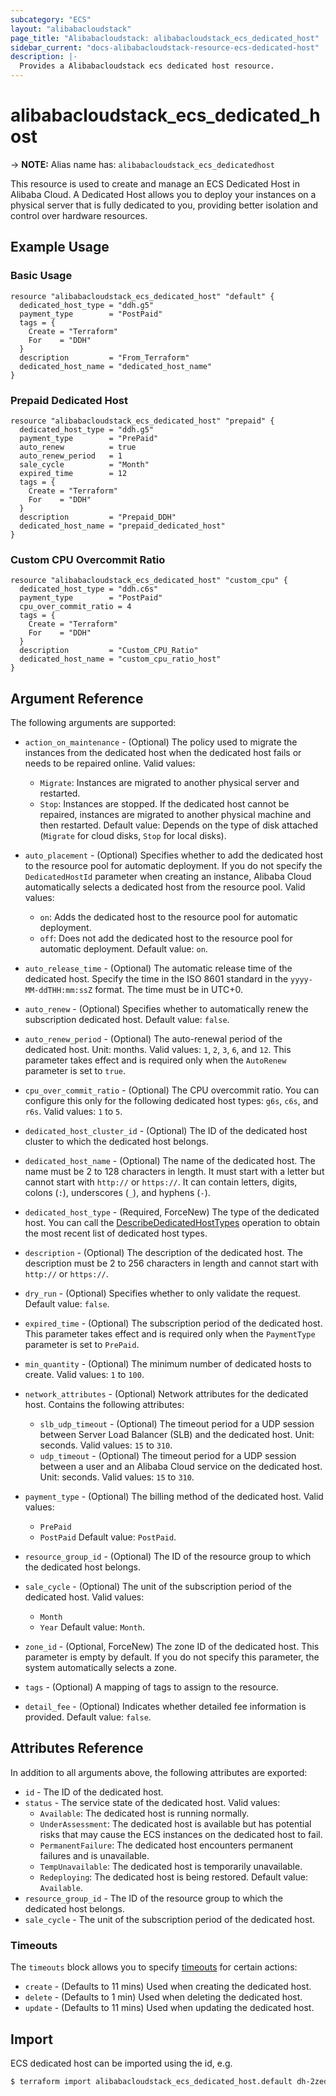```yaml
---
subcategory: "ECS"
layout: "alibabacloudstack"
page_title: "Alibabacloudstack: alibabacloudstack_ecs_dedicated_host"
sidebar_current: "docs-alibabacloudstack-resource-ecs-dedicated-host"
description: |- 
  Provides a Alibabacloudstack ecs dedicated host resource.
---
```


# alibabacloudstack_ecs_dedicated_host
-> **NOTE:** Alias name has: `alibabacloudstack_ecs_dedicatedhost`

This resource is used to create and manage an ECS Dedicated Host in Alibaba Cloud. A Dedicated Host allows you to deploy your instances on a physical server that is fully dedicated to you, providing better isolation and control over hardware resources.

## Example Usage

### Basic Usage

```hcl
resource "alibabacloudstack_ecs_dedicated_host" "default" {
  dedicated_host_type = "ddh.g5"
  payment_type        = "PostPaid"
  tags = {
    Create = "Terraform"
    For    = "DDH"
  }
  description         = "From_Terraform"
  dedicated_host_name = "dedicated_host_name"
}
```

### Prepaid Dedicated Host

```hcl
resource "alibabacloudstack_ecs_dedicated_host" "prepaid" {
  dedicated_host_type = "ddh.g5"
  payment_type        = "PrePaid"
  auto_renew          = true
  auto_renew_period   = 1
  sale_cycle          = "Month"
  expired_time        = 12
  tags = {
    Create = "Terraform"
    For    = "DDH"
  }
  description         = "Prepaid_DDH"
  dedicated_host_name = "prepaid_dedicated_host"
}
```

### Custom CPU Overcommit Ratio

```hcl
resource "alibabacloudstack_ecs_dedicated_host" "custom_cpu" {
  dedicated_host_type = "ddh.c6s"
  payment_type        = "PostPaid"
  cpu_over_commit_ratio = 4
  tags = {
    Create = "Terraform"
    For    = "DDH"
  }
  description         = "Custom_CPU_Ratio"
  dedicated_host_name = "custom_cpu_ratio_host"
}
```

## Argument Reference

The following arguments are supported:

* `action_on_maintenance` - (Optional) The policy used to migrate the instances from the dedicated host when the dedicated host fails or needs to be repaired online. Valid values:
  * `Migrate`: Instances are migrated to another physical server and restarted.
  * `Stop`: Instances are stopped. If the dedicated host cannot be repaired, instances are migrated to another physical machine and then restarted.
  Default value: Depends on the type of disk attached (`Migrate` for cloud disks, `Stop` for local disks).

* `auto_placement` - (Optional) Specifies whether to add the dedicated host to the resource pool for automatic deployment. If you do not specify the `DedicatedHostId` parameter when creating an instance, Alibaba Cloud automatically selects a dedicated host from the resource pool. Valid values:
  * `on`: Adds the dedicated host to the resource pool for automatic deployment.
  * `off`: Does not add the dedicated host to the resource pool for automatic deployment.
  Default value: `on`.

* `auto_release_time` - (Optional) The automatic release time of the dedicated host. Specify the time in the ISO 8601 standard in the `yyyy-MM-ddTHH:mm:ssZ` format. The time must be in UTC+0.

* `auto_renew` - (Optional) Specifies whether to automatically renew the subscription dedicated host. Default value: `false`.

* `auto_renew_period` - (Optional) The auto-renewal period of the dedicated host. Unit: months. Valid values: `1`, `2`, `3`, `6`, and `12`. This parameter takes effect and is required only when the `AutoRenew` parameter is set to `true`.

* `cpu_over_commit_ratio` - (Optional) The CPU overcommit ratio. You can configure this only for the following dedicated host types: `g6s`, `c6s`, and `r6s`. Valid values: `1` to `5`.

* `dedicated_host_cluster_id` - (Optional) The ID of the dedicated host cluster to which the dedicated host belongs.

* `dedicated_host_name` - (Optional) The name of the dedicated host. The name must be 2 to 128 characters in length. It must start with a letter but cannot start with `http://` or `https://`. It can contain letters, digits, colons (`:`), underscores (`_`), and hyphens (`-`).

* `dedicated_host_type` - (Required, ForceNew) The type of the dedicated host. You can call the [DescribeDedicatedHostTypes](https://www.alibabacloud.com/help/doc-detail/134240.htm) operation to obtain the most recent list of dedicated host types.

* `description` - (Optional) The description of the dedicated host. The description must be 2 to 256 characters in length and cannot start with `http://` or `https://`.

* `dry_run` - (Optional) Specifies whether to only validate the request. Default value: `false`.

* `expired_time` - (Optional) The subscription period of the dedicated host. This parameter takes effect and is required only when the `PaymentType` parameter is set to `PrePaid`.

* `min_quantity` - (Optional) The minimum number of dedicated hosts to create. Valid values: `1` to `100`.

* `network_attributes` - (Optional) Network attributes for the dedicated host. Contains the following attributes:
  * `slb_udp_timeout` - (Optional) The timeout period for a UDP session between Server Load Balancer (SLB) and the dedicated host. Unit: seconds. Valid values: `15` to `310`.
  * `udp_timeout` - (Optional) The timeout period for a UDP session between a user and an Alibaba Cloud service on the dedicated host. Unit: seconds. Valid values: `15` to `310`.

* `payment_type` - (Optional) The billing method of the dedicated host. Valid values:
  * `PrePaid`
  * `PostPaid`
  Default value: `PostPaid`.

* `resource_group_id` - (Optional) The ID of the resource group to which the dedicated host belongs.

* `sale_cycle` - (Optional) The unit of the subscription period of the dedicated host. Valid values:
  * `Month`
  * `Year`
  Default value: `Month`.

* `zone_id` - (Optional, ForceNew) The zone ID of the dedicated host. This parameter is empty by default. If you do not specify this parameter, the system automatically selects a zone.

* `tags` - (Optional) A mapping of tags to assign to the resource.
* `detail_fee` - (Optional) Indicates whether detailed fee information is provided. Default value: `false`.

## Attributes Reference

In addition to all arguments above, the following attributes are exported:

* `id` - The ID of the dedicated host.
* `status` - The service state of the dedicated host. Valid values:
  * `Available`: The dedicated host is running normally.
  * `UnderAssessment`: The dedicated host is available but has potential risks that may cause the ECS instances on the dedicated host to fail.
  * `PermanentFailure`: The dedicated host encounters permanent failures and is unavailable.
  * `TempUnavailable`: The dedicated host is temporarily unavailable.
  * `Redeploying`: The dedicated host is being restored.
  Default value: `Available`.
* `resource_group_id` - The ID of the resource group to which the dedicated host belongs.
* `sale_cycle` - The unit of the subscription period of the dedicated host.

### Timeouts

The `timeouts` block allows you to specify [timeouts](https://www.terraform.io/docs/configuration-0-11/resources.html#timeouts) for certain actions:

* `create` - (Defaults to 11 mins) Used when creating the dedicated host.
* `delete` - (Defaults to 1 min) Used when deleting the dedicated host.
* `update` - (Defaults to 11 mins) Used when updating the dedicated host.

## Import

ECS dedicated host can be imported using the id, e.g.

```bash
$ terraform import alibabacloudstack_ecs_dedicated_host.default dh-2zedmxxxx
```